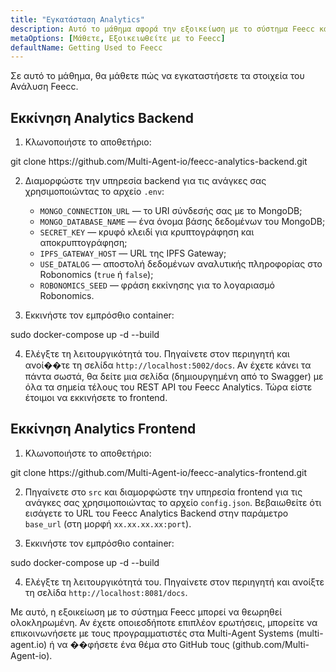```yaml
---
title: "Εγκατάσταση Analytics"
description: Αυτό το μάθημα αφορά την εξοικείωση με το σύστημα Feecc και όλα τα στοιχεία του.
metaOptions: [Μάθετε, Εξοικειωθείτε με το Feecc]
defaultName: Getting Used to Feecc
---
```


<RoboAcademyText fWeight="500">
Σε αυτό το μάθημα, θα μάθετε πώς να εγκαταστήσετε τα στοιχεία του Ανάλυση Feecc.
</RoboAcademyText>

## Εκκίνηση Analytics Backend

1. Κλωνοποιήστε το αποθετήριο:

<LessonCodeWrapper language="bash" codeClass="big-code">
git clone https://github.com/Multi-Agent-io/feecc-analytics-backend.git
</LessonCodeWrapper>

2. Διαμορφώστε την υπηρεσία backend για τις ανάγκες σας χρησιμοποιώντας το αρχείο `.env`:
    - `MONGO_CONNECTION_URL` — το URI σύνδεσής σας με το MongoDB;
    - `MONGO_DATABASE_NAME` — ένα όνομα βάσης δεδομένων του MongoDB;
    - `SECRET_KEY` — κρυφό κλειδί για κρυπτογράφηση και αποκρυπτογράφηση;
    - `IPFS_GATEWAY_HOST` — URL της IPFS Gateway;
    - `USE_DATALOG` — αποστολή δεδομένων αναλυτικής πληροφορίας στο Robonomics (`true` ή `false`);
    - `ROBONOMICS_SEED` — φράση εκκίνησης για το λογαριασμό Robonomics.

3. Εκκινήστε τον εμπρόσθιο container:

<LessonCodeWrapper language="bash">
sudo docker-compose up -d --build
</LessonCodeWrapper>

4. Ελέγξτε τη λειτουργικότητά του. Πηγαίνετε στον περιηγητή και ανοί��τε τη σελίδα `http://localhost:5002/docs`. Αν έχετε κάνει τα πάντα σωστά, θα δείτε μια σελίδα (δημιουργημένη από το Swagger) με όλα τα σημεία τέλους του REST API του Feecc Analytics. Τώρα είστε έτοιμοι να εκκινήσετε το frontend.

## Εκκίνηση Analytics Frontend

1. Κλωνοποιήστε το αποθετήριο:

<LessonCodeWrapper language="bash" codeClass="big-code">
git clone https://github.com/Multi-Agent-io/feecc-analytics-frontend.git
</LessonCodeWrapper>

2. Πηγαίνετε στο `src` και διαμορφώστε την υπηρεσία frontend για τις ανάγκες σας χρησιμοποιώντας το αρχείο `config.json`. Βεβαιωθείτε ότι εισάγετε το URL του Feecc Analytics Backend στην παράμετρο `base_url` (στη μορφή `xx.xx.xx.xx:port`).

3. Εκκινήστε τον εμπρόσθιο container:

<LessonCodeWrapper language="bash">
sudo docker-compose up -d --build
</LessonCodeWrapper>

4. Ελέγξτε τη λειτουργικότητά του. Πηγαίνετε στον περιηγητή και ανοίξτε τη σελίδα `http://localhost:8081/docs`.

<RoboAcademyText fWeight="500">
Με αυτό, η εξοικείωση με το σύστημα Feecc μπορεί να θεωρηθεί ολοκληρωμένη. Αν έχετε οποιεσδήποτε επιπλέον ερωτήσεις, μπορείτε να επικοινωνήσετε με τους προγραμματιστές στα Multi-Agent Systems (multi-agent.io) ή να ��φήσετε ένα θέμα στο GitHub τους (github.com/Multi-Agent-io).
</RoboAcademyText>